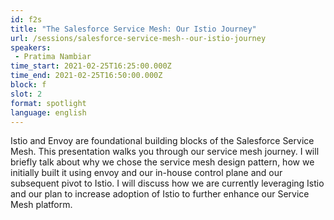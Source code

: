 ```yaml
---
id: f2s
title: "The Salesforce Service Mesh: Our Istio Journey"
url: /sessions/salesforce-service-mesh--our-istio-journey
speakers:
 - Pratima Nambiar
time_start: 2021-02-25T16:25:00.000Z
time_end: 2021-02-25T16:50:00.000Z
block: f
slot: 2
format: spotlight
language: english
---
```


Istio and Envoy are foundational building blocks of the Salesforce Service Mesh. This presentation walks you through our service mesh journey. I will briefly talk about why we chose the service mesh design pattern, how we initially built it using envoy and our in-house control plane and our subsequent pivot to Istio. I will discuss how we are currently leveraging Istio and our plan to increase adoption of Istio to further enhance our Service Mesh platform. 